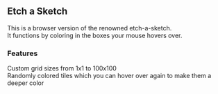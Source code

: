 ## Etch a Sketch
This is a browser version of the renowned etch-a-sketch. <br/>
It functions by coloring in the boxes your mouse hovers over. <br/>

### Features
Custom grid sizes from 1x1 to 100x100 <br/>
Randomly colored tiles which you can hover over again to make them a deeper color <br/>
